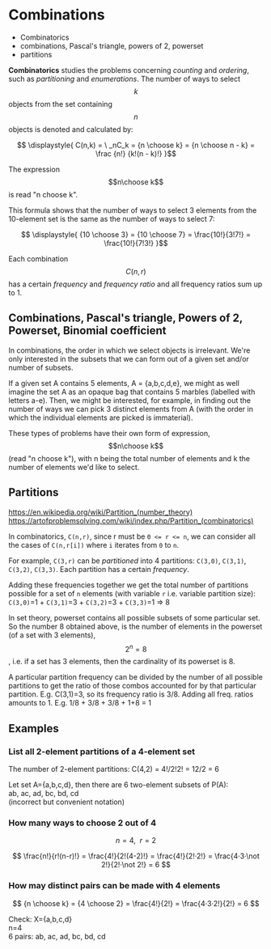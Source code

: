 # Combinations

- Combinatorics
- combinations, Pascal's triangle, powers of 2, powerset
- partitions



**Combinatorics** studies the problems concerning *counting* and *ordering*, such as *partitioning* and *enumerations*. The number of ways to select $$k$$ objects from the set containing $$n$$ objects is denoted and calculated by:

$$
\displaystyle{
C(n,k) = \ _nC_k = 
{n \choose k} = 
{n \choose n - k} = 
\frac {n!} {k!(n - k)!}
}$$

The expression $$n\choose k$$ is read "n choose k".

This formula shows that the number of ways to select 3 elements from the 10-element set is the same as the number of ways to select 7:

$$
\displaystyle{
{10 \choose 3} = {10 \choose 7} = \frac{10!}{3!7!} = \frac{10!}{7!3!}
}$$



Each combination $$C(n,r)$$ has a certain *frequency* and *frequency ratio* and all frequency ratios sum up to 1.


## Combinations, Pascal's triangle, Powers of 2, Powerset, Binomial coefficient

In combinations, the order in which we select objects is irrelevant. We're only interested in the subsets that we can form out of a given set and/or number of subsets.

If a given set A contains 5 elements, A = {a,b,c,d,e}, we might as well imagine the set A as an opaque bag that contains 5 marbles (labelled with letters a-e). Then, we might be interested, for example, in finding out the number of ways we can pick 3 distinct elements from A (with the order in which the individual elements are picked is immaterial).

These types of problems have their own form of expression, $$n\choose k$$ (read "n choose k"), with n being the total number of elements and k the number of elements we'd like to select.











## Partitions

https://en.wikipedia.org/wiki/Partition_(number_theory)
https://artofproblemsolving.com/wiki/index.php/Partition_(combinatorics)

In combinatorics, `C(n,r)`, since r must be `0 <= r <= n`, we can consider all the cases of `C(n,r[i])` where `i` iterates from `0` to `n`.

For example, `C(3,r)` can be *partitioned* into 4 partitions: 
`C(3,0)`, `C(3,1)`, `C(3,2)`, `C(3,3)`. Each partition has a certain *frequency*.

Adding these frequencies together we get the total number of partitions possible for a set of `n` elements (with variable `r` i.e. variable partition size): `C(3,0)`=1 + `C(3,1)`=3 + `C(3,2)`=3 + `C(3,3)`=1 => 8

In set theory, powerset contains all possible subsets of some particular set. So the number 8 obtained above, is the number of elements in the powerset (of a set with 3 elements), $$2^n = 8$$, i.e. if a set has 3 elements, then the cardinality of its powerset is 8.

A particular partition frequency can be divided by the number of all possible partitions to get the ratio of those combos accounted for by that particular partition. E.g. C(3,1)=3, so its frequency ratio is 3/8. Adding all freq. ratios amounts to 1. E.g. 1/8 + 3/8 + 3/8 + 1+8 = 1





## Examples

### List all 2-element partitions of a 4-element set

The number of 2-element partitions: C(4,2) = 4!/2!2! = 12/2 = 6

Let set A={a,b,c,d}, then there are 6 two-element subsets of P(A):     
ab, ac, ad, bc, bd, cd     
(incorrect but convenient notation)


### How many ways to choose 2 out of 4

$$n=4,\ \ r=2$$

$$
\frac{n!}{r!(n-r)!} 
= \frac{4!}{2!(4-2)!} 
= \frac{4!}{2!·2!}
= \frac{4·3·\not 2!}{2!·\not 2!} 
= 6
$$




### How may distinct pairs can be made with 4 elements

$$
{n \choose k} = 
{4 \choose 2} = 
\frac{4!}{2!} = 
\frac{4·3·2!}{2!} = 
6
$$

Check:
X={a,b,c,d}     
n=4     
6 pairs: ab, ac, ad, bc, bd, cd
